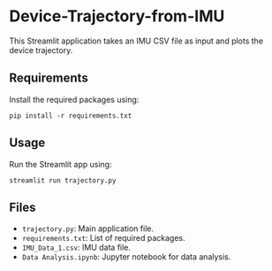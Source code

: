 # Device-Trajectory-from-IMU
This Streamlit application takes an IMU CSV file as input and plots the device trajectory.
## Requirements
Install the required packages using:

`pip install -r requirements.txt`

## Usage
Run the Streamlit app using: 

`streamlit run trajectory.py`

## Files

  - `trajectory.py`: Main application file.
  - `requirements.txt`: List of required packages.
  - `IMU_Data_1.csv`: IMU data file.
  - `Data Analysis.ipynb`: Jupyter notebook for data analysis.
